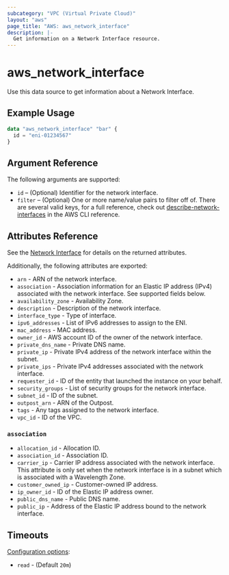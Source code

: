 ```yaml
---
subcategory: "VPC (Virtual Private Cloud)"
layout: "aws"
page_title: "AWS: aws_network_interface"
description: |-
  Get information on a Network Interface resource.
---
```


# aws_network_interface

Use this data source to get information about a Network Interface.

## Example Usage

```terraform
data "aws_network_interface" "bar" {
  id = "eni-01234567"
}
```

## Argument Reference

The following arguments are supported:

* `id` – (Optional) Identifier for the network interface.
* `filter` – (Optional) One or more name/value pairs to filter off of. There are several valid keys, for a full reference, check out [describe-network-interfaces](https://docs.aws.amazon.com/cli/latest/reference/ec2/describe-network-interfaces.html) in the AWS CLI reference.

## Attributes Reference

See the [Network Interface](/docs/providers/aws/r/network_interface.html) for details on the returned attributes.

Additionally, the following attributes are exported:

* `arn` - ARN of the network interface.
* `association` - Association information for an Elastic IP address (IPv4) associated with the network interface. See supported fields below.
* `availability_zone` - Availability Zone.
* `description` - Description of the network interface.
* `interface_type` - Type of interface.
* `ipv6_addresses` - List of IPv6 addresses to assign to the ENI.
* `mac_address` - MAC address.
* `owner_id` - AWS account ID of the owner of the network interface.
* `private_dns_name` - Private DNS name.
* `private_ip` - Private IPv4 address of the network interface within the subnet.
* `private_ips` - Private IPv4 addresses associated with the network interface.
* `requester_id` - ID of the entity that launched the instance on your behalf.
* `security_groups` - List of security groups for the network interface.
* `subnet_id` - ID of the subnet.
* `outpost_arn` - ARN of the Outpost.
* `tags` - Any tags assigned to the network interface.
* `vpc_id` - ID of the VPC.

### `association`

* `allocation_id` - Allocation ID.
* `association_id` - Association ID.
* `carrier_ip` - Carrier IP address associated with the network interface. This attribute is only set when the network interface is in a subnet which is associated with a Wavelength Zone.
* `customer_owned_ip` - Customer-owned IP address.
* `ip_owner_id` - ID of the Elastic IP address owner.
* `public_dns_name` - Public DNS name.
* `public_ip` - Address of the Elastic IP address bound to the network interface.

## Timeouts

[Configuration options](https://developer.hashicorp.com/terraform/language/resources/syntax#operation-timeouts):

- `read` - (Default `20m`)
